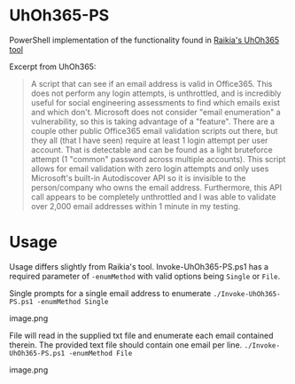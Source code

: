 # UhOh365-PS
PowerShell implementation of the functionality found in [Raikia's UhOh365 tool](https://github.com/Raikia/UhOh365)

Excerpt from UhOh365:

> A script that can see if an email address is valid in Office365. This does not perform any login attempts, is unthrottled, and is incredibly useful for social engineering assessments to find which emails exist and which don't.
> Microsoft does not consider "email enumeration" a vulnerability, so this is taking advantage of a "feature". There are a couple other public Office365 email validation scripts out there, but they all (that I have seen) require at least 1 login attempt per user account. That is detectable and can be found as a light bruteforce attempt (1 "common" password across multiple accounts).
> This script allows for email validation with zero login attempts and only uses Microsoft's built-in Autodiscover API so it is invisible to the person/company who owns the email address. Furthermore, this API call appears to be completely unthrottled and I was able to validate over 2,000 email addresses within 1 minute in my testing.

# Usage
Usage differs slightly from Raikia's tool. Invoke-UhOh365-PS.ps1 has a required parameter of `-enumMethod` with valid options being `Single` or `File`.

Single prompts for a single email address to enumerate
`./Invoke-UhOh365-PS.ps1 -enumMethod Single`

image.png

File will read in the supplied txt file and enumerate each email contained therein. The provided text file should contain one email per line.
`./Invoke-UhOh365-PS.ps1 -enumMethod File`

image.png
